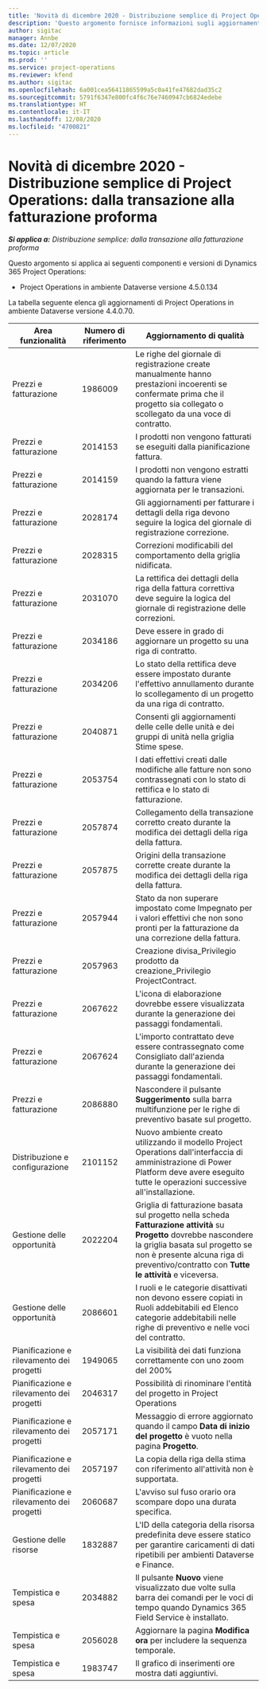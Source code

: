 ```yaml
---
title: 'Novità di dicembre 2020 - Distribuzione semplice di Project Operations: dalla transazione alla fatturazione proforma'
description: 'Questo argomento fornisce informazioni sugli aggiornamenti di qualità disponibili nella versione di dicembre 2020 di Distribuzione semplice di Project Operations: dalla transazione alla fatturazione proforma.'
author: sigitac
manager: Annbe
ms.date: 12/07/2020
ms.topic: article
ms.prod: ''
ms.service: project-operations
ms.reviewer: kfend
ms.author: sigitac
ms.openlocfilehash: 6a001cea56411865599a5c0a41fe47682dad35c2
ms.sourcegitcommit: 5791f6347e800fc4f6c76e7460947cb6824edebe
ms.translationtype: HT
ms.contentlocale: it-IT
ms.lasthandoff: 12/08/2020
ms.locfileid: "4700821"
---
```

# <a name="whats-new-december-2020---project-operations-lite-deployment---deal-to-proforma-invoicing"></a>Novità di dicembre 2020 - Distribuzione semplice di Project Operations: dalla transazione alla fatturazione proforma

_**Si applica a:** Distribuzione semplice: dalla transazione alla fatturazione proforma_

Questo argomento si applica ai seguenti componenti e versioni di Dynamics 365 Project Operations:

  - Project Operations in ambiente Dataverse versione 4.5.0.134 

La tabella seguente elenca gli aggiornamenti di Project Operations in ambiente Dataverse versione 4.4.0.70.

| **Area funzionalità** | **Numero di riferimento** | **Aggiornamento di qualità** |
| --- | --- | --- |
| Prezzi e fatturazione | 1986009 | Le righe del giornale di registrazione create manualmente hanno prestazioni incoerenti se confermate prima che il progetto sia collegato o scollegato da una voce di contratto. |
| Prezzi e fatturazione | 2014153 | I prodotti non vengono fatturati se eseguiti dalla pianificazione fattura. |
| Prezzi e fatturazione | 2014159 | I prodotti non vengono estratti quando la fattura viene aggiornata per le transazioni. |
| Prezzi e fatturazione | 2028174 | Gli aggiornamenti per fatturare i dettagli della riga devono seguire la logica del giornale di registrazione correzione. |
| Prezzi e fatturazione | 2028315 | Correzioni modificabili del comportamento della griglia nidificata. |
| Prezzi e fatturazione | 2031070 | La rettifica dei dettagli della riga della fattura correttiva deve seguire la logica del giornale di registrazione delle correzioni. |
| Prezzi e fatturazione | 2034186 | Deve essere in grado di aggiornare un progetto su una riga di contratto. |
| Prezzi e fatturazione | 2034206 | Lo stato della rettifica deve essere impostato durante l'effettivo annullamento durante lo scollegamento di un progetto da una riga di contratto. |
| Prezzi e fatturazione | 2040871 | Consenti gli aggiornamenti delle celle delle unità e dei gruppi di unità nella griglia Stime spese. |
| Prezzi e fatturazione | 2053754 | I dati effettivi creati dalle modifiche alle fatture non sono contrassegnati con lo stato di rettifica e lo stato di fatturazione. |
| Prezzi e fatturazione | 2057874 | Collegamento della transazione corretto creato durante la modifica dei dettagli della riga della fattura. |
| Prezzi e fatturazione | 2057875 | Origini della transazione corrette create durante la modifica dei dettagli della riga della fattura. |
| Prezzi e fatturazione | 2057944 | Stato da non superare impostato come Impegnato per i valori effettivi che non sono pronti per la fatturazione da una correzione della fattura. |
| Prezzi e fatturazione | 2057963 | Creazione divisa\_Privilegio prodotto da creazione\_Privilegio ProjectContract. |
| Prezzi e fatturazione | 2067622 | L'icona di elaborazione dovrebbe essere visualizzata durante la generazione dei passaggi fondamentali. |
| Prezzi e fatturazione | 2067624 | L'importo contrattato deve essere contrassegnato come Consigliato dall'azienda durante la generazione dei passaggi fondamentali. |
| Prezzi e fatturazione | 2086880 | Nascondere il pulsante **Suggerimento** sulla barra multifunzione per le righe di preventivo basate sul progetto. |
| Distribuzione e configurazione | 2101152 | Nuovo ambiente creato utilizzando il modello Project Operations dall'interfaccia di amministrazione di Power Platform deve avere eseguito tutte le operazioni successive all'installazione. |
|   Gestione delle opportunità | 2022204 | Griglia di fatturazione basata sul progetto nella scheda **Fatturazione attività** su **Progetto** dovrebbe nascondere la griglia basata sul progetto se non è presente alcuna riga di preventivo/contratto con **Tutte le attività** e viceversa. |
|   Gestione delle opportunità | 2086601 | I ruoli e le categorie disattivati non devono essere copiati in Ruoli addebitabili ed Elenco categorie addebitabili nelle righe di preventivo e nelle voci del contratto. |
| Pianificazione e rilevamento dei progetti | 1949065 | La visibilità dei dati funziona correttamente con uno zoom del 200% |
| Pianificazione e rilevamento dei progetti | 2046317 | Possibilità di rinominare l'entità del progetto in Project Operations |
| Pianificazione e rilevamento dei progetti | 2057171 | Messaggio di errore aggiornato quando il campo **Data di inizio del progetto** è vuoto nella pagina **Progetto**. |
| Pianificazione e rilevamento dei progetti | 2057197 | La copia della riga della stima con riferimento all'attività non è supportata. |
| Pianificazione e rilevamento dei progetti | 2060687 | L'avviso sul fuso orario ora scompare dopo una durata specifica. |
| Gestione delle risorse | 1832887 | L'ID della categoria della risorsa predefinita deve essere statico per garantire caricamenti di dati ripetibili per ambienti Dataverse e Finance. |
| Tempistica e spesa | 2034882 | Il pulsante **Nuovo** viene visualizzato due volte sulla barra dei comandi per le voci di tempo quando Dynamics 365 Field Service è installato. |
| Tempistica e spesa | 2056028 | Aggiornare la pagina **Modifica ora** per includere la sequenza temporale. |
| Tempistica e spesa | 1983747 | Il grafico di inserimenti ore mostra dati aggiuntivi. |

